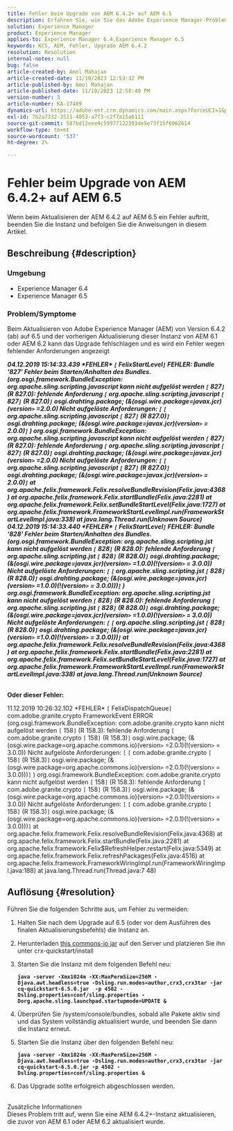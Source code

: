 ```yaml
---
title: Fehler beim Upgrade von AEM 6.4.2+ auf AEM 6.5
description: Erfahren Sie, wie Sie das Adobe Experience Manager-Problem beheben können, bei dem während der Aktualisierung AEM Version 6.4.2 auf 6.5 ein Fehler auftritt.
solution: Experience Manager
product: Experience Manager
applies-to: Experience Manager 6.4,Experience Manager 6.5
keywords: KCS, AEM, Fehler, Upgrade AEM 6.4.2
resolution: Resolution
internal-notes: null
bug: false
article-created-by: Amol Mahajan
article-created-date: 11/10/2023 12:53:32 PM
article-published-by: Amol Mahajan
article-published-date: 11/10/2023 12:58:40 PM
version-number: 3
article-number: KA-17489
dynamics-url: https://adobe-ent.crm.dynamics.com/main.aspx?forceUCI=1&pagetype=entityrecord&etn=knowledgearticle&id=b6cbe324-c87f-ee11-8179-6045bd006b25
exl-id: 7b2a7332-3511-4053-a7f3-c2f7a15a6111
source-git-commit: 587bd12eee4c59977122393de5e73f15f6062614
workflow-type: tm+mt
source-wordcount: '537'
ht-degree: 2%

---
```


# Fehler beim Upgrade von AEM 6.4.2+ auf AEM 6.5


Wenn beim Aktualisieren der AEM 6.4.2 auf AEM 6.5 ein Fehler auftritt, beenden Sie die Instanz und befolgen Sie die Anweisungen in diesem Artikel.

## Beschreibung {#description}


### <b>Umgebung</b>

- Experience Manager 6.4
- Experience Manager 6.5


### <b>Problem/Symptome</b>

Beim Aktualisieren von Adobe Experience Manager (AEM) von Version 6.4.2 (ab) auf 6.5 und der vorherigen Aktualisierung dieser Instanz von AEM 6.1 oder AEM 6.2 kann das Upgrade fehlschlagen und es wird ein Fehler wegen fehlender Anforderungen angezeigt

<b>*04.12.2019 15:14:33.439 \*FEHLER\* `[` FelixStartLevel`]`  FEHLER: Bundle &#39;827&#39; Fehler beim Starten/Anhalten des Bundles. (org.osgi.framework.BundleException: org.apache.sling.scripting.javascript kann nicht aufgelöst werden `[` 827`]` (R 827.0): fehlende Anforderung `[` org.apache.sling.scripting.javascript `[` 827`]` (R 827.0)`]`  osgi.drahting.package; (&amp;(osgi.wire.package=javax.jcr)(version`>` =2.0.0) Nicht aufgelöste Anforderungen: `[` `[` org.apache.sling.scripting.javascript `[` 827`]` (R 827.0)`]`  osgi.drahting.package; (&amp;(osgi.wire.package=javax.jcr)(version`>` = 2.0.0)`]` )*
*org.osgi.framework.BundleException: org.apache.sling.scripting.javascript kann nicht aufgelöst werden `[` 827`]` (R 827.0): fehlende Anforderung `[` org.apache.sling.scripting.javascript `[` 827`]` (R 827.0)`]`  osgi.drahting.package; (&amp;(osgi.wire.package=javax.jcr)(version`>` =2.0.0) Nicht aufgelöste Anforderungen: `[` `[` org.apache.sling.scripting.javascript `[` 827`]` (R 827.0)`]`  osgi.drahting.package; (&amp;(osgi.wire.package=javax.jcr)(version`>` = 2.0.0)`]`*
*at org.apache.felix.framework.Felix.resolveBundleRevision(Felix.java:4368)*
*at org.apache.felix.framework.Felix.startBundle(Felix.java:2281)*
*at org.apache.felix.framework.Felix.setBundleStartLevel(Felix.java:1727)*
*at org.apache.felix.framework.FrameworkStartLevelImpl.run(FrameworkStartLevelImpl.java:338)*
*at java.lang.Thread.run(Unknown Source)*
*04.12.2019 15:14:33.440 \*FEHLER\* `[` FelixStartLevel`]`  FEHLER: Bundle &#39;828&#39; Fehler beim Starten/Anhalten des Bundles. (org.osgi.framework.BundleException: org.apache.sling.scripting.jst kann nicht aufgelöst werden `[` 828`]` (R 828.0): fehlende Anforderung `[` org.apache.sling.scripting.jst `[` 828`]` (R 828.0)`]`  osgi.drahting.package; (&amp;(osgi.wire.package=javax.jcr)(version`>` =1.0.0)(!(version`>` = 3.0.0)) Nicht aufgelöste Anforderungen: `[` `[` org.apache.sling.scripting.jst `[` 828`]` (R 828.0)`]`  osgi.drahting.package; (&amp;(osgi.wire.package=javax.jcr)(version`>` =1.0.0)(!(version`>` = 3.0.0)))`]` )*
*org.osgi.framework.BundleException: org.apache.sling.scripting.jst kann nicht aufgelöst werden `[` 828`]` (R 828.0): fehlende Anforderung `[` org.apache.sling.scripting.jst `[` 828`]` (R 828.0)`]`  osgi.drahting.package; (&amp;(osgi.wire.package=javax.jcr)(version`>` =1.0.0)(!(version`>` = 3.0.0)) Nicht aufgelöste Anforderungen: `[` `[` org.apache.sling.scripting.jst `[` 828`]` (R 828.0)`]`  osgi.drahting.package; (&amp;(osgi.wire.package=javax.jcr)(version`>` =1.0.0)(!(version`>` = 3.0.0)))`]`*
*at org.apache.felix.framework.Felix.resolveBundleRevision(Felix.java:4368)*
*at org.apache.felix.framework.Felix.startBundle(Felix.java:2281)*
*at org.apache.felix.framework.Felix.setBundleStartLevel(Felix.java:1727)*
*at org.apache.felix.framework.FrameworkStartLevelImpl.run(FrameworkStartLevelImpl.java:338)*
*at java.lang.Thread.run(Unknown Source)*

<br>Oder dieser Fehler:</b>

11.12.2019 10:26:32.102 \*FEHLER\* `[` FelixDispatchQueue`]`  com.adobe.granite.crypto FrameworkEvent ERROR (org.osgi.framework.BundleException: com.adobe.granite.crypto kann nicht aufgelöst werden `[` 158`]` (R 158.3): fehlende Anforderung `[` com.adobe.granite.crypto `[` 158`]` (R 158.3)`]`  osgi.wire.package; (&amp;(osgi.wire.package=org.apache.commons.io)(version`>` =2.0.1)(!(version`>` = 3.0.0)) Nicht aufgelöste Anforderungen: `[` `[` com.adobe.granite.crypto `[` 158`]` (R 158.3)`]`  osgi.wire.package; (&amp;(osgi.wire.package=org.apache.commons.io)(version`>` =2.0.1)(!(version`>` = 3.0.0)))`]` ) org.osgi.framework.BundleException: com.adobe.granite.crypto kann nicht aufgelöst werden `[` 158`]` (R 158.3): fehlende Anforderung `[` com.adobe.granite.crypto `[` 158`]` (R 158.3)`]`  osgi.wire.package; (&amp;(osgi.wire.package=org.apache.commons.io)(version`>` =2.0.1)(!(version`>` = 3.0.0)) Nicht aufgelöste Anforderungen: `[` `[` com.adobe.granite.crypto `[` 158`]` (R 158.3)`]`  osgi.wire.package; (&amp;(osgi.wire.package=org.apache.commons.io)(version`>` =2.0.1)(!(version`>` = 3.0.0)))`]`
at org.apache.felix.framework.Felix.resolveBundleRevision(Felix.java:4368) at org.apache.felix.framework.Felix.startBundle(Felix.java:2281) at org.apache.felix.framework.Felix$RefreshHelper.restart(Felix.java:5349) at org.apache.felix.framework.Felix.refreshPackages(Felix.java:4516) at org.apache.felix.framework.FrameworkWiringImpl.run(FrameworkWiringImpl.java:188) at java.lang.Thread.run(Thread.java:7 48)


## Auflösung {#resolution}

Führen Sie die folgenden Schritte aus, um Fehler zu vermeiden:
1. Halten Sie nach dem Upgrade auf 6.5 (oder vor dem Ausführen des finalen Aktualisierungsbefehls) die Instanz an.
2. Herunterladen [this commons-io jar](https://repo1.maven.org/maven2/commons-io/commons-io/2.6/commons-io-2.6.jar) auf den Server und platzieren Sie ihn unter crx-quickstart/install
3. Starten Sie die Instanz mit dem folgenden Befehl neu:

   <b>`java -server -Xmx1024m -XX:MaxPermSize=256M -Djava.awt.headless=true -Dsling.run.modes=author,crx3,crx3tar -jar cq-quickstart-6.5.0.jar  -p 4502 -Dsling.properties=conf/sling.properties -Dorg.apache.sling.launchpad.startupmode=UPDATE &`</b>
4. Überprüfen Sie /system/console/bundles, sobald alle Pakete aktiv sind und das System vollständig aktualisiert wurde, und beenden Sie dann die Instanz erneut.
5. Starten Sie die Instanz über den folgenden Befehl neu:

   <b>`java -server -Xmx1024m -XX:MaxPermSize=256M -Djava.awt.headless=true -Dsling.run.modes=author,crx3,crx3tar -jar cq-quickstart-6.5.0.jar -p 4502 -Dsling.properties=conf/sling.properties &`</b>
6. Das Upgrade sollte erfolgreich abgeschlossen werden.

<br>Zusätzliche Informationen<br>
Dieses Problem tritt auf, wenn Sie eine AEM 6.4.2+-Instanz aktualisieren, die zuvor von AEM 6.1 oder AEM 6.2 aktualisiert wurde.
